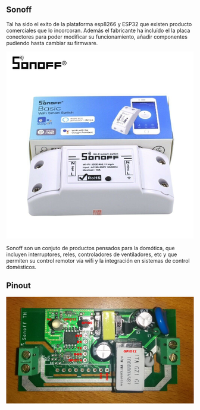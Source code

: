 ## Sonoff

Tal ha sido el exito de la plataforma esp8266 y ESP32 que existen producto comerciales que lo incorcoran. Además el fabricante ha incluído el la placa conectores para poder modificar su funcionamiento, añadir componentes pudiendo hasta cambiar su firmware.

![](./images/sonoff.jpg)

Sonoff son un conjuto de productos pensados para la domótica, que incluyen interruptores, reles, controladores de ventiladores, etc y que permiten su control remotor vía wifi y la integración en sistemas de control domésticos.

## Pinout

![](./images/sonoff_basic_pinout.jpg)

